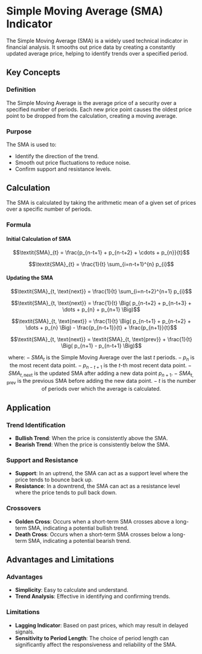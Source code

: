 # Simple Moving Average (SMA) Indicator

The Simple Moving Average (SMA) is a widely used technical indicator in financial analysis. It smooths out price data by
creating a constantly updated average price, helping to identify trends over a specified period. 

## Key Concepts

### Definition

The Simple Moving Average is the average price of a security over a specified number of periods. Each new price point
causes the oldest price point to be dropped from the calculation, creating a moving average.

### Purpose

The SMA is used to:

- Identify the direction of the trend.
- Smooth out price fluctuations to reduce noise.
- Confirm support and resistance levels.

## Calculation

The SMA is calculated by taking the arithmetic mean of a given set of prices over a specific number of periods.

### Formula

#### Initial Calculation of SMA

```math
\textit{SMA}_{t} = \frac{p_{n-t+1} + p_{n-t+2} + \cdots + p_{n}}{t}
```

```math
\textit{SMA}_{t} = \frac{1}{t} \sum_{i=n-t+1}^{n} p_{i}
```

#### Updating the SMA

```math
\textit{SMA}_{t, \text{next}} = \frac{1}{t} \sum_{i=n-t+2}^{n+1} p_{i}
```

```math
\textit{SMA}_{t, \text{next}} = \frac{1}{t} \Big( p_{n-t+2} + p_{n-t+3} + \dots + p_{n} + p_{n+1} \Big)
```

```math
\textit{SMA}_{t, \text{next}} = \frac{1}{t} \Big( p_{n-t+1} + p_{n-t+2} + \dots + p_{n} \Big) - \frac{p_{n-t+1}}{t} + \frac{p_{n+1}}{t}
```

```math
\textit{SMA}_{t, \text{next}} = \textit{SMA}_{t, \text{prev}} + \frac{1}{t} \Big( p_{n+1} - p_{n-t+1} \Big)
```

```math
\text{where:}
- \textit{SMA}_{t} \text{ is the Simple Moving Average over the last } t \text{ periods.}
- p_{n} \text{ is the most recent data point.}
- p_{n-t+1} \text{ is the } t\text{-th most recent data point.}
- \textit{SMA}_{t, \text{next}} \text{ is the updated SMA after adding a new data point } p_{n+1}.
- \textit{SMA}_{t, \text{prev}} \text{ is the previous SMA before adding the new data point.}
- t \text{ is the number of periods over which the average is calculated.}
```

## Application

### Trend Identification

- **Bullish Trend**: When the price is consistently above the SMA.
- **Bearish Trend**: When the price is consistently below the SMA.

### Support and Resistance

- **Support**: In an uptrend, the SMA can act as a support level where the price tends to bounce back up.
- **Resistance**: In a downtrend, the SMA can act as a resistance level where the price tends to pull back down.

### Crossovers

- **Golden Cross**: Occurs when a short-term SMA crosses above a long-term SMA, indicating a potential bullish trend.
- **Death Cross**: Occurs when a short-term SMA crosses below a long-term SMA, indicating a potential bearish trend.

## Advantages and Limitations

### Advantages

- **Simplicity**: Easy to calculate and understand.
- **Trend Analysis**: Effective in identifying and confirming trends.

### Limitations

- **Lagging Indicator**: Based on past prices, which may result in delayed signals.
- **Sensitivity to Period Length**: The choice of period length can significantly affect the responsiveness and
  reliability of the SMA.
